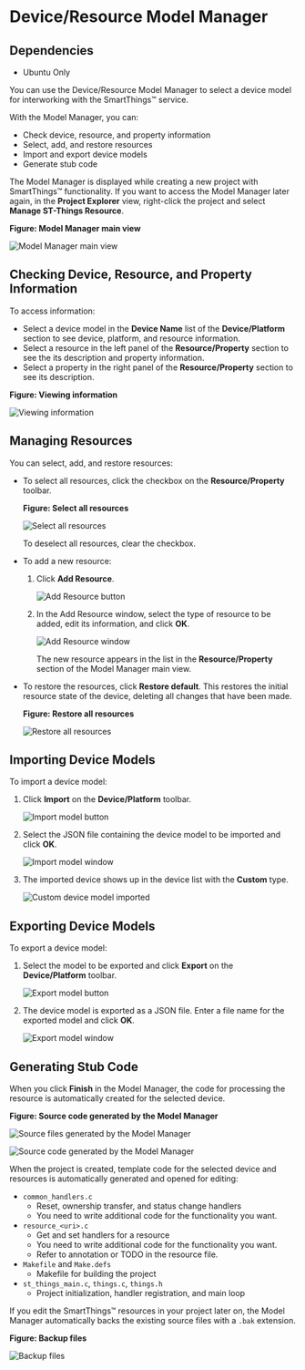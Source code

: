 # Device/Resource Model Manager

## Dependencies
- Ubuntu Only


You can use the Device/Resource Model Manager to select a device model for interworking with the SmartThings&trade; service.

With the Model Manager, you can:

- Check device, resource, and property information
- Select, add, and restore resources
- Import and export device models
- Generate stub code

The Model Manager is displayed while creating a new project with SmartThings&trade; functionality. If you want to access the Model Manager later again, in the **Project Explorer** view, right-click the project and select **Manage ST-Things Resource**.

**Figure: Model Manager main view**

![Model Manager main view](media/rt_model_manager.png)

<a name="check-information"></a>
## Checking Device, Resource, and Property Information

To access information:

- Select a device model in the **Device Name** list of the **Device/Platform** section to see device, platform, and resource information.
- Select a resource in the left panel of the **Resource/Property** section to see the its description and property information.
- Select a property in the right panel of the **Resource/Property** section to see its description.

**Figure: Viewing information**

![Viewing information](media/rt_model_select_property.png)

<a name="select-resources"></a>
## Managing Resources

You can select, add, and restore resources:

- To select all resources, click the checkbox on the **Resource/Property** toolbar.

  **Figure: Select all resources**

  ![Select all resources](media/rt_model_select_all.png)

  To deselect all resources, clear the checkbox.

- To add a new resource:
  1. Click **Add Resource**.

	 ![Add Resource button](media/rt_model_add_resource.png)

  2. In the Add Resource window, select the type of resource to be added, edit its information, and click **OK**.

     ![Add Resource window](media/rt_model_add_resource_window.png)

     The new resource appears in the list in the **Resource/Property** section of the Model Manager main view.

- To restore the resources, click **Restore default**. This restores the initial resource state of the device, deleting all changes that have been made.

  **Figure: Restore all resources**

  ![Restore all resources](media/rt_model_restore_resources.png)

## Importing Device Models<a name="import-device"></a>

To import a device model:

1. Click **Import** on the **Device/Platform** toolbar.

   ![Import model button](media/rt_model_import_model.png)

2. Select the JSON file containing the device model to be imported and click **OK**.

   ![Import model window](media/rt_model_import_model_window.png)

3. The imported device shows up in the device list with the **Custom** type.

   ![Custom device model imported](media/rt_model_import_model_finished.png)


<a name="export-device"></a>
## Exporting Device Models

To export a device model:

1. Select the model to be exported and click **Export** on the **Device/Platform** toolbar.

   ![Export model button](media/rt_model_export_model.png)

2. The device model is exported as a JSON file. Enter a file name for the exported model and click **OK**.

   ![Export model window](media/rt_model_export_model_window.png)


## Generating Stub Code<a name="stub-code"></a>

When you click **Finish** in the Model Manager, the code for processing the resource is automatically created for the selected device.

**Figure: Source code generated by the Model Manager**

![Source files generated by the Model Manager](media/rt_model_code.png)

![Source code generated by the Model Manager](media/rt_model_code_opened.png)

When the project is created, template code for the selected device and resources is automatically generated and opened for editing:
- `common_handlers.c`
  - Reset, ownership transfer, and status change handlers
  - You need to write additional code for the functionality you want.
- `resource_<uri>.c`
  - Get and set handlers for a resource
  - You need to write additional code for the functionality you want.
  - Refer to annotation or TODO in the resource file.
- `Makefile` and `Make.defs`
  - Makefile for building the project
- `st_things_main.c`, `things.c`, `things.h`
  - Project initialization, handler registration, and main loop

If you edit the SmartThings&trade; resources in your project later on, the Model Manager automatically backs the existing source files with a `.bak` extension.

**Figure: Backup files**

![Backup files](media/rt_model_manage_backups.png)
